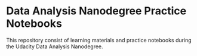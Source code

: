 # Data Analysis Nanodegree Practice Notebooks
This repository consist of learning materials and practice notebooks during the Udacity Data Analysis Nanodegree.
